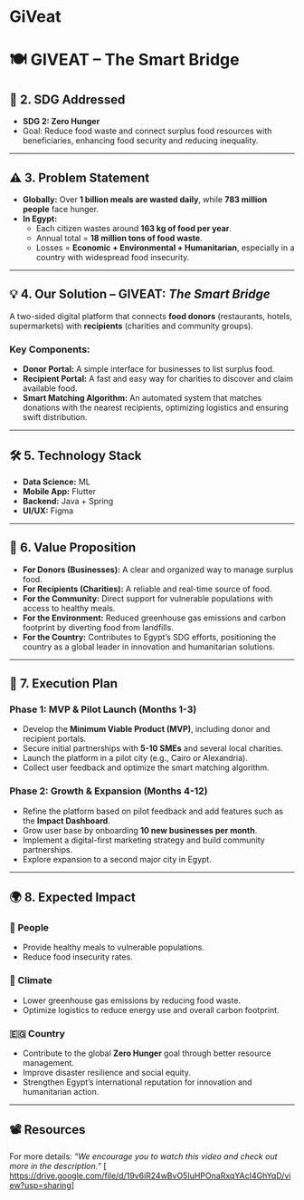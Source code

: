 # GiVeat

# 🍽️ GIVEAT – The Smart Bridge

## 📌 2. SDG Addressed
- **SDG 2: Zero Hunger**
- Goal: Reduce food waste and connect surplus food resources with beneficiaries, enhancing food security and reducing inequality.

---

## ⚠️ 3. Problem Statement
- **Globally:** Over **1 billion meals are wasted daily**, while **783 million people** face hunger.  
- **In Egypt:**  
  - Each citizen wastes around **163 kg of food per year**.  
  - Annual total = **18 million tons of food waste**.  
  - Losses = **Economic + Environmental + Humanitarian**, especially in a country with widespread food insecurity.  

---

## 💡 4. Our Solution – GIVEAT: *The Smart Bridge*
A two-sided digital platform that connects **food donors** (restaurants, hotels, supermarkets) with **recipients** (charities and community groups).  

### Key Components:
- **Donor Portal:** A simple interface for businesses to list surplus food.  
- **Recipient Portal:** A fast and easy way for charities to discover and claim available food.  
- **Smart Matching Algorithm:** An automated system that matches donations with the nearest recipients, optimizing logistics and ensuring swift distribution.  

---

## 🛠️ 5. Technology Stack
- **Data Science:** ML
- **Mobile App:** Flutter  
- **Backend:** Java + Spring  
- **UI/UX:** Figma
  
---

## 🌟 6. Value Proposition
- **For Donors (Businesses):** A clear and organized way to manage surplus food.  
- **For Recipients (Charities):** A reliable and real-time source of food.  
- **For the Community:** Direct support for vulnerable populations with access to healthy meals.  
- **For the Environment:** Reduced greenhouse gas emissions and carbon footprint by diverting food from landfills.  
- **For the Country:** Contributes to Egypt’s SDG efforts, positioning the country as a global leader in innovation and humanitarian solutions.  

---

## 🚀 7. Execution Plan
### Phase 1: MVP & Pilot Launch (Months 1-3)
- Develop the **Minimum Viable Product (MVP)**, including donor and recipient portals.  
- Secure initial partnerships with **5-10 SMEs** and several local charities.  
- Launch the platform in a pilot city (e.g., Cairo or Alexandria).  
- Collect user feedback and optimize the smart matching algorithm.  

### Phase 2: Growth & Expansion (Months 4-12)
- Refine the platform based on pilot feedback and add features such as the **Impact Dashboard**.  
- Grow user base by onboarding **10 new businesses per month**.  
- Implement a digital-first marketing strategy and build community partnerships.  
- Explore expansion to a second major city in Egypt.  

---

## 🌍 8. Expected Impact
### 👥 People
- Provide healthy meals to vulnerable populations.  
- Reduce food insecurity rates.  

### 🌱 Climate
- Lower greenhouse gas emissions by reducing food waste.  
- Optimize logistics to reduce energy use and overall carbon footprint.  

### 🇪🇬 Country
- Contribute to the global **Zero Hunger** goal through better resource management.  
- Improve disaster resilience and social equity.  
- Strengthen Egypt’s international reputation for innovation and humanitarian action.  

---

## 📽️ Resources
For more details: *“We encourage you to watch this video and check out more in the description.”*
[ https://drive.google.com/file/d/19v6iR24wBvO5IuHPOnaRxqYAcI4GhYqD/view?usp=sharing]
